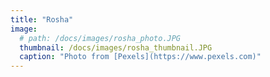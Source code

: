 ```yaml
---
title: "Rosha"
image: 
  # path: /docs/images/rosha_photo.JPG
  thumbnail: /docs/images/rosha_thumbnail.JPG
  caption: "Photo from [Pexels](https://www.pexels.com)"
---
```



